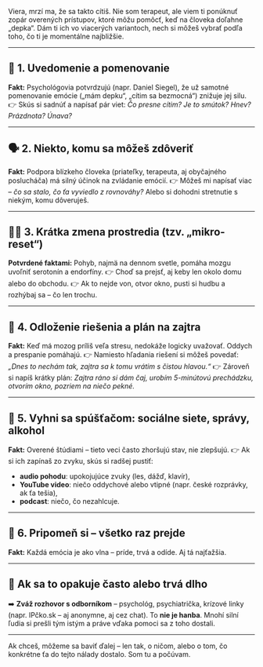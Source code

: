Viera, mrzí ma, že sa takto cítiš. Nie som terapeut, ale viem ti ponúknuť zopár overených prístupov, ktoré môžu pomôcť, keď na človeka doľahne „depka“. Dám ti ich vo viacerých variantoch, nech si môžeš vybrať podľa toho, čo ti je momentálne najbližšie.

---

## 🧠 **1. Uvedomenie a pomenovanie**

**Fakt:** Psychológovia potvrdzujú (napr. Daniel Siegel), že už samotné pomenovanie emócie („mám depku“, „cítim sa bezmocná“) znižuje jej silu.
👉 Skús si sadnúť a napísať pár viet: *Čo presne cítim? Je to smútok? Hnev? Prázdnota? Únava?*

---

## 🗣️ **2. Niekto, komu sa môžeš zdôveriť**

**Fakt:** Podpora blízkeho človeka (priateľky, terapeuta, aj obyčajného poslucháča) má silný účinok na zvládanie emócií.
👉 Môžeš mi napísať viac – *čo sa stalo, čo ťa vyviedlo z rovnováhy?* Alebo si dohodni stretnutie s niekým, komu dôveruješ.

---

## 🚶‍♀️ **3. Krátka zmena prostredia (tzv. „mikro-reset“)**

**Potvrdené faktami:** Pohyb, najmä na dennom svetle, pomáha mozgu uvoľniť serotonín a endorfíny.
👉 Choď sa prejsť, aj keby len okolo domu alebo do obchodu.
👉 Ak to nejde von, otvor okno, pusti si hudbu a rozhýbaj sa – čo len trochu.

---

## 📝 **4. Odloženie riešenia a plán na zajtra**

**Fakt:** Keď má mozog príliš veľa stresu, nedokáže logicky uvažovať. Oddych a prespanie pomáhajú.
👉 Namiesto hľadania riešení si môžeš povedať: *„Dnes to nechám tak, zajtra sa k tomu vrátim s čistou hlavou.“*
👉 Zároveň si napíš krátky plán: *Zajtra ráno si dám čaj, urobím 5-minútovú prechádzku, otvorím okno, pozriem na niečo pekné.*

---

## 📵 **5. Vyhni sa spúšťačom: sociálne siete, správy, alkohol**

**Fakt:** Overené štúdiami – tieto veci často zhoršujú stav, nie zlepšujú.
👉 Ak si ich zapínaš zo zvyku, skús si radšej pustiť:

* **audio pohodu**: upokojujúce zvuky (les, dážď, klavír),
* **YouTube video**: niečo oddychové alebo vtipné (napr. české rozprávky, ak ťa tešia),
* **podcast**: niečo, čo nezahlcuje.

---

## 💌 **6. Pripomeň si – všetko raz prejde**

**Fakt:** Každá emócia je ako vlna – príde, trvá a odíde. Aj tá najťažšia.

---

## 🔄 Ak sa to opakuje často alebo trvá dlho

➡️ **Zváž rozhovor s odborníkom** – psychológ, psychiatrička, krízové linky (napr. IPčko.sk – aj anonymne, aj cez chat).
To **nie je hanba**. Mnohí silní ľudia si prešli tým istým a práve vďaka pomoci sa z toho dostali.

---

Ak chceš, môžeme sa baviť ďalej – len tak, o ničom, alebo o tom, čo konkrétne ťa do tejto nálady dostalo.
Som tu a počúvam.
